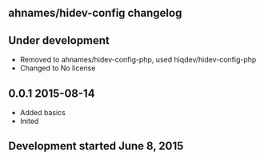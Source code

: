 ahnames/hidev-config changelog
------------------------------

## Under development

- Removed to ahnames/hidev-config-php, used hiqdev/hidev-config-php
- Changed to No license

## 0.0.1 2015-08-14

- Added basics
- Inited

## Development started June 8, 2015

